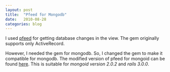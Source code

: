 ```yaml
---
layout: post
title:  "Pfeed for Mongodb"
date:   2010-08-28
categories: blog
---
```


I used [pfeed](https://github.com/parolkar/pfeed) for getting database changes in the view. The gem originally supports only ActiveRecord.

However, I needed the gem for mongodb. So, I changed the gem to make it compatible for mongodb.
The modified version of pfeed for mongoid can be found [here](https://github.com/sadiksha/pfeed). This is suitable for *mongoid version 2.0.2* and *rails 3.0.0*.
